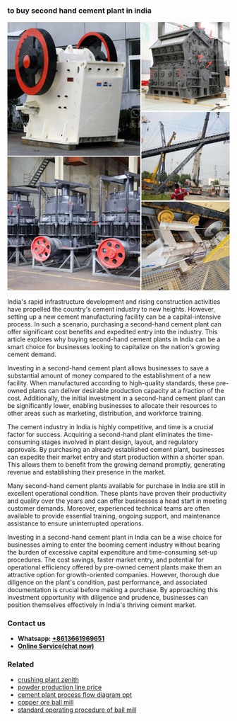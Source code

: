<h3>to buy second hand cement plant in india</h3><img src='1704857181.jpg' alt=''><p>India's rapid infrastructure development and rising construction activities have propelled the country's cement industry to new heights. However, setting up a new cement manufacturing facility can be a capital-intensive process. In such a scenario, purchasing a second-hand cement plant can offer significant cost benefits and expedited entry into the industry. This article explores why buying second-hand cement plants in India can be a smart choice for businesses looking to capitalize on the nation's growing cement demand.</p><p>Investing in a second-hand cement plant allows businesses to save a substantial amount of money compared to the establishment of a new facility. When manufactured according to high-quality standards, these pre-owned plants can deliver desirable production capacity at a fraction of the cost. Additionally, the initial investment in a second-hand cement plant can be significantly lower, enabling businesses to allocate their resources to other areas such as marketing, distribution, and workforce training.</p><p>The cement industry in India is highly competitive, and time is a crucial factor for success. Acquiring a second-hand plant eliminates the time-consuming stages involved in plant design, layout, and regulatory approvals. By purchasing an already established cement plant, businesses can expedite their market entry and start production within a shorter span. This allows them to benefit from the growing demand promptly, generating revenue and establishing their presence in the market.</p><p>Many second-hand cement plants available for purchase in India are still in excellent operational condition. These plants have proven their productivity and quality over the years and can offer businesses a head start in meeting customer demands. Moreover, experienced technical teams are often available to provide essential training, ongoing support, and maintenance assistance to ensure uninterrupted operations.</p><p>Investing in a second-hand cement plant in India can be a wise choice for businesses aiming to enter the booming cement industry without bearing the burden of excessive capital expenditure and time-consuming set-up procedures. The cost savings, faster market entry, and potential for operational efficiency offered by pre-owned cement plants make them an attractive option for growth-oriented companies. However, thorough due diligence on the plant's condition, past performance, and associated documentation is crucial before making a purchase. By approaching this investment opportunity with diligence and prudence, businesses can position themselves effectively in India's thriving cement market.</p><h3>Contact us</h3><ul><li><strong>Whatsapp:&nbsp;<a href="https://wa.me/8613661969651">+8613661969651</a></strong></li><li><a href="https://swt.shibang-china.com/?git&amp;zhl&amp;to buy second hand cement plant in india"><strong>Online Service(chat now)</strong></a></li></ul><h3>Related</h3><ul><li><a href='crushing plant zenith.md'>crushing plant zenith</a></li><li><a href='powder production line price.md'>powder production line price</a></li><li><a href='cement plant process flow diagram ppt.md'>cement plant process flow diagram ppt</a></li><li><a href='copper ore ball mill.md'>copper ore ball mill</a></li><li><a href='standard operating procedure of ball mill.md'>standard operating procedure of ball mill</a></li></ul>